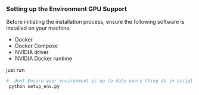  ### Setting up the Environment GPU Support 

Before initiating the installation process, ensure the following software is installed on your machine:

- Docker
- Docker Compose
- NVIDIA driver
- NVIDIA Docker runtime

 just run 


```bash
#  dont Ensure your environment is up to date every thing do in script
 python setup_env.py
```


 
